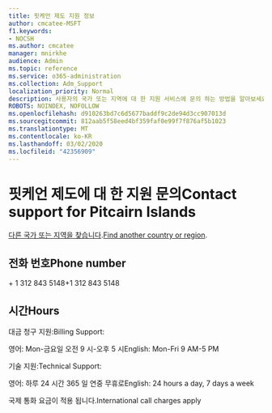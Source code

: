 ```yaml
---
title: 핏케언 제도 지원 정보
author: cmcatee-MSFT
f1.keywords:
- NOCSH
ms.author: cmcatee
manager: mnirkhe
audience: Admin
ms.topic: reference
ms.service: o365-administration
ms.collection: Adm_Support
localization_priority: Normal
description: 사용자의 국가 또는 지역에 대 한 지원 서비스에 문의 하는 방법을 알아보세요.
ROBOTS: NOINDEX, NOFOLLOW
ms.openlocfilehash: d910263bd7c6d5677baddf9c2de94d3cc907013d
ms.sourcegitcommit: 812aab5f58eed4bf359faf0e99f7f876af5b1023
ms.translationtype: MT
ms.contentlocale: ko-KR
ms.lasthandoff: 03/02/2020
ms.locfileid: "42356909"
---
```

# <a name="contact-support-for-pitcairn-islands"></a><span data-ttu-id="07860-103">핏케언 제도에 대 한 지원 문의</span><span class="sxs-lookup"><span data-stu-id="07860-103">Contact support for Pitcairn Islands</span></span>

<span data-ttu-id="07860-104">[다른 국가 또는 지역을 찾습니다](../contact-support-for-business-products.md).</span><span class="sxs-lookup"><span data-stu-id="07860-104">[Find another country or region](../contact-support-for-business-products.md).</span></span>

## <a name="phone-number"></a><span data-ttu-id="07860-105">전화 번호</span><span class="sxs-lookup"><span data-stu-id="07860-105">Phone number</span></span>
<span data-ttu-id="07860-106">+ 1 312 843 5148</span><span class="sxs-lookup"><span data-stu-id="07860-106">+1 312 843 5148</span></span>

## <a name="hours"></a><span data-ttu-id="07860-107">시간</span><span class="sxs-lookup"><span data-stu-id="07860-107">Hours</span></span>
<span data-ttu-id="07860-108">대금 청구 지원:</span><span class="sxs-lookup"><span data-stu-id="07860-108">Billing Support:</span></span>

<span data-ttu-id="07860-109">영어: Mon-금요일 오전 9 시-오후 5 시</span><span class="sxs-lookup"><span data-stu-id="07860-109">English: Mon-Fri 9 AM-5 PM</span></span>

<span data-ttu-id="07860-110">기술 지원:</span><span class="sxs-lookup"><span data-stu-id="07860-110">Technical Support:</span></span>

<span data-ttu-id="07860-111">영어: 하루 24 시간 365 일 연중 무휴로</span><span class="sxs-lookup"><span data-stu-id="07860-111">English: 24 hours a day, 7 days a week</span></span>

<span data-ttu-id="07860-112">국제 통화 요금이 적용 됩니다.</span><span class="sxs-lookup"><span data-stu-id="07860-112">International call charges apply</span></span>
